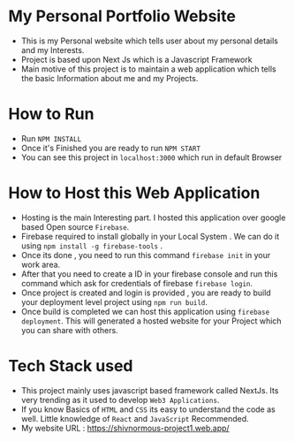 # My Personal Portfolio Website
- This is my Personal website which tells user about my personal details and my Interests.
- Project is based upon Next Js which is a Javascript Framework
- Main motive of this project is to maintain a web application which tells the basic Information about me and my Projects.

# How to Run
- Run  `NPM INSTALL`
- Once it's Finished you are ready to run `NPM START`
- You can see this project in `localhost:3000` which run in default Browser

# How to Host this Web Application
- Hosting is the main Interesting part. I hosted this application over google based Open source `Firebase`.
- Firebase required to install globally in your Local System . We can do it using `npm install -g firebase-tools` .
- Once its done , you need to run this command `firebase init` in your work area.
- After that you need to create a ID in your firebase console and run this command which ask for credentials of firebase `firebase login`.
- Once project is created and login is provided , you are ready to build your deployment level project using `npm run build`.
- Once build is completed we can host this application using `firebase deployment`. This will generated a hosted website for your Project which you can share with others.

# Tech Stack used 
- This project mainly uses javascript based framework called NextJs. Its very trending as it used to develop `Web3 Applications`.
- If you know Basics of `HTML` and `CSS` its easy to understand the code as well. Little knowledge of `React` and `JavaScript` Recommended.
- My website URL : https://shivnormous-project1.web.app/

